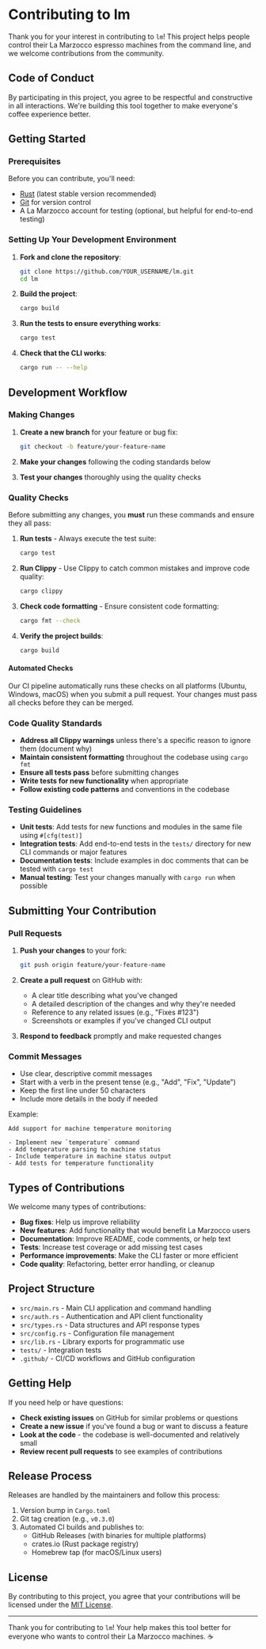 # Contributing to lm

Thank you for your interest in contributing to `lm`! This project helps people control their La Marzocco espresso machines from the command line, and we welcome contributions from the community.

## Code of Conduct

By participating in this project, you agree to be respectful and constructive in all interactions. We're building this tool together to make everyone's coffee experience better.

## Getting Started

### Prerequisites

Before you can contribute, you'll need:

- [Rust](https://www.rust-lang.org/tools/install) (latest stable version recommended)
- [Git](https://git-scm.com/) for version control
- A La Marzocco account for testing (optional, but helpful for end-to-end testing)

### Setting Up Your Development Environment

1. **Fork and clone the repository**:
   ```bash
   git clone https://github.com/YOUR_USERNAME/lm.git
   cd lm
   ```

2. **Build the project**:
   ```bash
   cargo build
   ```

3. **Run the tests to ensure everything works**:
   ```bash
   cargo test
   ```

4. **Check that the CLI works**:
   ```bash
   cargo run -- --help
   ```

## Development Workflow

### Making Changes

1. **Create a new branch** for your feature or bug fix:
   ```bash
   git checkout -b feature/your-feature-name
   ```

2. **Make your changes** following the coding standards below

3. **Test your changes** thoroughly using the quality checks

### Quality Checks

Before submitting any changes, you **must** run these commands and ensure they all pass:

1. **Run tests** - Always execute the test suite:
   ```bash
   cargo test
   ```

2. **Run Clippy** - Use Clippy to catch common mistakes and improve code quality:
   ```bash
   cargo clippy
   ```

3. **Check code formatting** - Ensure consistent code formatting:
   ```bash
   cargo fmt --check
   ```

4. **Verify the project builds**:
   ```bash
   cargo build
   ```

#### Automated Checks

Our CI pipeline automatically runs these checks on all platforms (Ubuntu, Windows, macOS) when you submit a pull request. Your changes must pass all checks before they can be merged.

### Code Quality Standards

- **Address all Clippy warnings** unless there's a specific reason to ignore them (document why)
- **Maintain consistent formatting** throughout the codebase using `cargo fmt`
- **Ensure all tests pass** before submitting changes
- **Write tests for new functionality** when appropriate
- **Follow existing code patterns** and conventions in the codebase

### Testing Guidelines

- **Unit tests**: Add tests for new functions and modules in the same file using `#[cfg(test)]`
- **Integration tests**: Add end-to-end tests in the `tests/` directory for new CLI commands or major features
- **Documentation tests**: Include examples in doc comments that can be tested with `cargo test`
- **Manual testing**: Test your changes manually with `cargo run` when possible

## Submitting Your Contribution

### Pull Requests

1. **Push your changes** to your fork:
   ```bash
   git push origin feature/your-feature-name
   ```

2. **Create a pull request** on GitHub with:
   - A clear title describing what you've changed
   - A detailed description of the changes and why they're needed
   - Reference to any related issues (e.g., "Fixes #123")
   - Screenshots or examples if you've changed CLI output

3. **Respond to feedback** promptly and make requested changes

### Commit Messages

- Use clear, descriptive commit messages
- Start with a verb in the present tense (e.g., "Add", "Fix", "Update")
- Keep the first line under 50 characters
- Include more details in the body if needed

Example:
```
Add support for machine temperature monitoring

- Implement new `temperature` command
- Add temperature parsing to machine status
- Include temperature in machine status output
- Add tests for temperature functionality
```

## Types of Contributions

We welcome many types of contributions:

- **Bug fixes**: Help us improve reliability
- **New features**: Add functionality that would benefit La Marzocco users
- **Documentation**: Improve README, code comments, or help text
- **Tests**: Increase test coverage or add missing test cases
- **Performance improvements**: Make the CLI faster or more efficient
- **Code quality**: Refactoring, better error handling, or cleanup

## Project Structure

- `src/main.rs` - Main CLI application and command handling
- `src/auth.rs` - Authentication and API client functionality
- `src/types.rs` - Data structures and API response types
- `src/config.rs` - Configuration file management
- `src/lib.rs` - Library exports for programmatic use
- `tests/` - Integration tests
- `.github/` - CI/CD workflows and GitHub configuration

## Getting Help

If you need help or have questions:

- **Check existing issues** on GitHub for similar problems or questions
- **Create a new issue** if you've found a bug or want to discuss a feature
- **Look at the code** - the codebase is well-documented and relatively small
- **Review recent pull requests** to see examples of contributions

## Release Process

Releases are handled by the maintainers and follow this process:

1. Version bump in `Cargo.toml`
2. Git tag creation (e.g., `v0.3.0`)
3. Automated CI builds and publishes to:
   - GitHub Releases (with binaries for multiple platforms)
   - crates.io (Rust package registry)
   - Homebrew tap (for macOS/Linux users)

## License

By contributing to this project, you agree that your contributions will be licensed under the [MIT License](LICENSE.md).

---

Thank you for contributing to `lm`! Your help makes this tool better for everyone who wants to control their La Marzocco machines. ☕️
